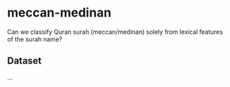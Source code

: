 # meccan-medinan
Can we classify Quran surah (meccan/medinan) solely from lexical features of the surah name?

## Dataset
...
